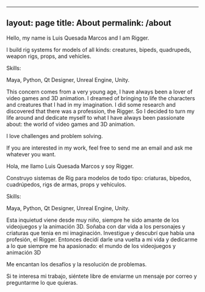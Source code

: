 

---
layout: page
title: About
permalink: /about
---

Hello, my name is Luis Quesada Marcos and I am Rigger.

I build rig systems for models of all kinds: creatures, bipeds, quadrupeds, weapon rigs, props, and vehicles.

Skills:

Maya, Python, Qt Designer,  Unreal Engine, Unity.



This concern comes from a very young age, I have always been a lover of video games and 3D animation. I dreamed of bringing to life the characters and creatures that I had in my imagination. I did some research and discovered that there was a profession, the Rigger. So I decided to turn my life around and dedicate myself to what I have always been passionate about: the world of video games and 3D animation.

I love challenges and problem solving.



If you are interested in my work, feel free to send me an email and ask me whatever you want.



Hola, me llamo  Luis Quesada Marcos y soy Rigger.

Construyo sistemas de Rig para modelos de todo tipo: criaturas, bípedos, cuadrúpedos, rigs de armas, props y vehículos. 

Skills:

Maya, Python, Qt Designer, Unreal Engine, Unity.



Esta inquietud viene desde muy niño, siempre he sido amante de los videojuegos y la animación 3D. Soñaba con dar vida a los personajes y criaturas que tenia en mi imaginación. Investigue y descubrí que había una profesión, el Rigger. Entonces decidí darle una vuelta a mi vida y dedicarme a lo que siempre me ha apasionado: el mundo de los videojuegos y animación 3D

Me encantan los desafíos  y la resolución de problemas.

Si te interesa mi trabajo, siéntete libre de enviarme un mensaje por correo y preguntarme lo que quieras.
